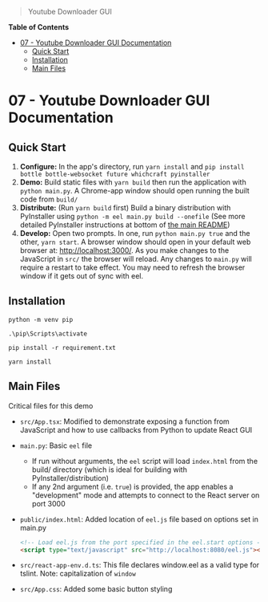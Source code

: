 > Youtube Downloader GUI

**Table of Contents**

<!-- TOC -->

- [07 - Youtube Downloader GUI Documentation](#07---youtube-downloader-gui-documentation)
  - [Quick Start](#quick-start)
  - [Installation](#installation)
  - [Main Files](#main-files)

<!-- /TOC -->

# 07 - Youtube Downloader GUI Documentation

## Quick Start

1. **Configure:** In the app's directory, run `yarn install` and `pip install bottle bottle-websocket future whichcraft pyinstaller`
2. **Demo:** Build static files with `yarn build` then run the application with `python main.py`. A Chrome-app window should open running the built code from `build/`
3. **Distribute:** (Run `yarn build` first) Build a binary distribution with PyInstaller using `python -m eel main.py build --onefile` (See more detailed PyInstaller instructions at bottom of [the main README](https://github.com/ChrisKnott/Eel))
4. **Develop:** Open two prompts. In one, run  `python main.py true` and the other, `yarn start`. A browser window should open in your default web browser at: [http://localhost:3000/](http://localhost:3000/). As you make changes to the JavaScript in `src/` the browser will reload. Any changes to `main.py` will require a restart to take effect. You may need to refresh the browser window if it gets out of sync with eel.

## Installation
 
```shell
python -m venv pip

.\pip\Scripts\activate

pip install -r requirement.txt

yarn install
```


## Main Files

Critical files for this demo

- `src/App.tsx`: Modified to demonstrate exposing a function from JavaScript and how to use callbacks from Python to update React GUI
- `main.py`: Basic `eel` file
  - If run without arguments, the `eel` script will load `index.html` from the build/ directory (which is ideal for building with PyInstaller/distribution)
  - If any 2nd argument (i.e. `true`) is provided, the app enables a "development" mode and attempts to connect to the React server on port 3000
- `public/index.html`: Added location of `eel.js` file based on options set in main.py

  ```html
  <!-- Load eel.js from the port specified in the eel.start options -->
  <script type="text/javascript" src="http://localhost:8080/eel.js"></script>
  ```

- `src/react-app-env.d.ts`: This file declares window.eel as a valid type for tslint. Note: capitalization of `window`
- `src/App.css`: Added some basic button styling
